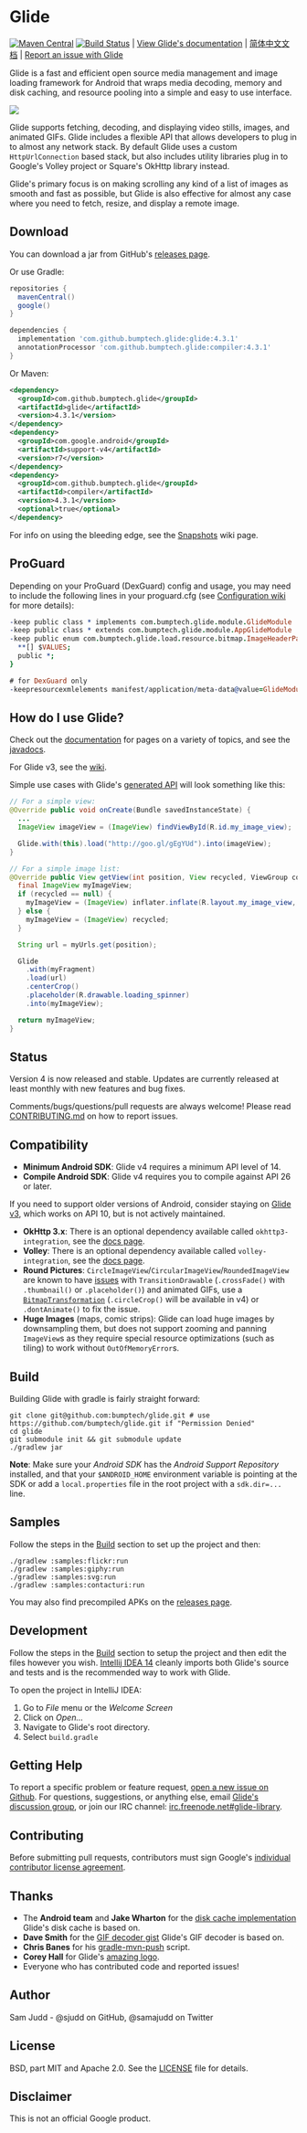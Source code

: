 Glide
=====

[![Maven Central](https://maven-badges.herokuapp.com/maven-central/com.github.bumptech.glide/glide/badge.svg)](https://maven-badges.herokuapp.com/maven-central/com.github.bumptech.glide/glide) [![Build Status](https://travis-ci.org/bumptech/glide.svg?branch=master)](https://travis-ci.org/bumptech/glide)
| [View Glide's documentation][20] | [简体中文文档][22] | [Report an issue with Glide][5]

Glide is a fast and efficient open source media management and image loading framework for Android that wraps media
decoding, memory and disk caching, and resource pooling into a simple and easy to use interface.

![](static/glide_logo.png)

Glide supports fetching, decoding, and displaying video stills, images, and animated GIFs. Glide includes a flexible API
that allows developers to plug in to almost any network stack. By default Glide uses a custom `HttpUrlConnection` based
stack, but also includes utility libraries plug in to Google's Volley project or Square's OkHttp library instead.

Glide's primary focus is on making scrolling any kind of a list of images as smooth and fast as possible, but Glide is
also effective for almost any case where you need to fetch, resize, and display a remote image.

Download
--------
You can download a jar from GitHub's [releases page][1].

Or use Gradle:

```gradle
repositories {
  mavenCentral()
  google()
}

dependencies {
  implementation 'com.github.bumptech.glide:glide:4.3.1'
  annotationProcessor 'com.github.bumptech.glide:compiler:4.3.1'
}
```

Or Maven:

```xml
<dependency>
  <groupId>com.github.bumptech.glide</groupId>
  <artifactId>glide</artifactId>
  <version>4.3.1</version>
</dependency>
<dependency>
  <groupId>com.google.android</groupId>
  <artifactId>support-v4</artifactId>
  <version>r7</version>
</dependency>
<dependency>
  <groupId>com.github.bumptech.glide</groupId>
  <artifactId>compiler</artifactId>
  <version>4.3.1</version>
  <optional>true</optional>
</dependency>
```

For info on using the bleeding edge, see the [Snapshots][17] wiki page.

ProGuard
--------
Depending on your ProGuard (DexGuard) config and usage, you may need to include the following lines in your proguard.cfg (see [Configuration wiki](https://github.com/bumptech/glide/wiki/Configuration#keeping-a-glidemodule) for more details):

```pro
-keep public class * implements com.bumptech.glide.module.GlideModule
-keep public class * extends com.bumptech.glide.module.AppGlideModule
-keep public enum com.bumptech.glide.load.resource.bitmap.ImageHeaderParser$** {
  **[] $VALUES;
  public *;
}

# for DexGuard only
-keepresourcexmlelements manifest/application/meta-data@value=GlideModule
```

How do I use Glide?
-------------------
Check out the [documentation][20] for pages on a variety of topics, and see the [javadocs][3].

For Glide v3, see the [wiki][2].

Simple use cases with Glide's [generated API][21] will look something like this:

```java
// For a simple view:
@Override public void onCreate(Bundle savedInstanceState) {
  ...
  ImageView imageView = (ImageView) findViewById(R.id.my_image_view);

  Glide.with(this).load("http://goo.gl/gEgYUd").into(imageView);
}

// For a simple image list:
@Override public View getView(int position, View recycled, ViewGroup container) {
  final ImageView myImageView;
  if (recycled == null) {
    myImageView = (ImageView) inflater.inflate(R.layout.my_image_view, container, false);
  } else {
    myImageView = (ImageView) recycled;
  }

  String url = myUrls.get(position);

  Glide
    .with(myFragment)
    .load(url)
    .centerCrop()
    .placeholder(R.drawable.loading_spinner)
    .into(myImageView);

  return myImageView;
}
```

Status
------
Version 4 is now released and stable. Updates are currently released at least monthly with new features and bug fixes.

Comments/bugs/questions/pull requests are always welcome! Please read [CONTRIBUTING.md][5] on how to report issues.

Compatibility
-------------

 * **Minimum Android SDK**: Glide v4 requires a minimum API level of 14.
 * **Compile Android SDK**: Glide v4 requires you to compile against API 26 or later.

 If you need to support older versions of Android, consider staying on [Glide v3][14], which works on API 10, but is not actively maintained.

 * **OkHttp 3.x**: There is an optional dependency available called `okhttp3-integration`, see the [docs page][23].
 * **Volley**: There is an optional dependency available called `volley-integration`, see the [docs page][24].
 * **Round Pictures**: `CircleImageView`/`CircularImageView`/`RoundedImageView` are known to have [issues][18] with `TransitionDrawable` (`.crossFade()` with `.thumbnail()` or `.placeholder()`) and animated GIFs, use a [`BitmapTransformation`][19] (`.circleCrop()` will be available in v4) or `.dontAnimate()` to fix the issue.
 * **Huge Images** (maps, comic strips): Glide can load huge images by downsampling them, but does not support zooming and panning `ImageView`s as they require special resource optimizations (such as tiling) to work without `OutOfMemoryError`s.

Build
-----
Building Glide with gradle is fairly straight forward:

```shell
git clone git@github.com:bumptech/glide.git # use https://github.com/bumptech/glide.git if "Permission Denied"
cd glide
git submodule init && git submodule update
./gradlew jar
```

**Note**: Make sure your *Android SDK* has the *Android Support Repository* installed, and that your `$ANDROID_HOME` environment
variable is pointing at the SDK or add a `local.properties` file in the root project with a `sdk.dir=...` line.

Samples
-------
Follow the steps in the [Build](#build) section to set up the project and then:

```shell
./gradlew :samples:flickr:run
./gradlew :samples:giphy:run
./gradlew :samples:svg:run
./gradlew :samples:contacturi:run
```
You may also find precompiled APKs on the [releases page][1].

Development
-----------
Follow the steps in the [Build](#build) section to setup the project and then edit the files however you wish.
[Intellij IDEA 14][4] cleanly imports both Glide's source and tests and is the recommended way to work with Glide.

To open the project in IntelliJ IDEA:

1. Go to *File* menu or the *Welcome Screen*
2. Click on *Open...*
3. Navigate to Glide's root directory.
4. Select `build.gradle`

Getting Help
------------
To report a specific problem or feature request, [open a new issue on Github][5]. For questions, suggestions, or
anything else, email [Glide's discussion group][6], or join our IRC channel: [irc.freenode.net#glide-library][13].

Contributing
------------
Before submitting pull requests, contributors must sign Google's [individual contributor license agreement][7].

Thanks
------
* The **Android team** and **Jake Wharton** for the [disk cache implementation][8] Glide's disk cache is based on.
* **Dave Smith** for the [GIF decoder gist][9] Glide's GIF decoder is based on.
* **Chris Banes** for his [gradle-mvn-push][10] script.
* **Corey Hall** for Glide's [amazing logo][11].
* Everyone who has contributed code and reported issues!

Author
------
Sam Judd - @sjudd on GitHub, @samajudd on Twitter

License
-------
BSD, part MIT and Apache 2.0. See the [LICENSE][16] file for details.

Disclaimer
---------
This is not an official Google product.

[1]: https://github.com/bumptech/glide/releases
[2]: https://github.com/bumptech/glide/wiki
[3]: https://bumptech.github.io/glide/ref/javadocs.html
[4]: https://www.jetbrains.com/idea/download/
[5]: https://github.com/bumptech/glide/blob/master/CONTRIBUTING.md
[6]: https://groups.google.com/forum/#!forum/glidelibrary
[7]: https://developers.google.com/open-source/cla/individual
[8]: https://github.com/JakeWharton/DiskLruCache
[9]: https://gist.github.com/devunwired/4479231
[10]: https://github.com/chrisbanes/gradle-mvn-push
[11]: static/glide_logo.png
[12]: https://github.com/bumptech/glide/wiki/Integration-Libraries
[13]: http://webchat.freenode.net/?channels=glide-library
[14]: https://github.com/bumptech/glide/tree/3.0
[15]: https://github.com/bumptech/glide/tree/master
[16]: https://github.com/bumptech/glide/blob/master/LICENSE
[17]: https://github.com/bumptech/glide/wiki/Snapshots
[18]: https://github.com/bumptech/glide/issues?q=is%3Aissue+CircleImageView+OR+CircularImageView+OR+RoundedImageView
[19]: https://github.com/wasabeef/glide-transformations
[20]: https://bumptech.github.io/glide/
[21]: https://bumptech.github.io/glide/doc/generatedapi.html
[22]: https://muyangmin.github.io/glide-docs-cn/
[23]: http://bumptech.github.io/glide/int/okhttp3.html
[24]: http://bumptech.github.io/glide/int/volley.html
